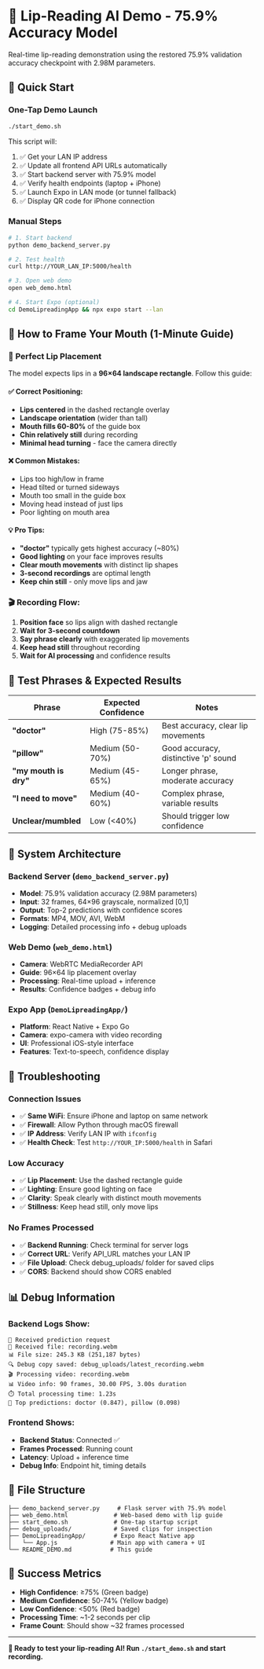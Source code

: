 # 🎯 Lip-Reading AI Demo - 75.9% Accuracy Model

Real-time lip-reading demonstration using the restored 75.9% validation accuracy checkpoint with 2.98M parameters.

## 🚀 Quick Start

### One-Tap Demo Launch
```bash
./start_demo.sh
```

This script will:
1. ✅ Get your LAN IP address
2. ✅ Update all frontend API URLs automatically  
3. ✅ Start backend server with 75.9% model
4. ✅ Verify health endpoints (laptop + iPhone)
5. ✅ Launch Expo in LAN mode (or tunnel fallback)
6. ✅ Display QR code for iPhone connection

### Manual Steps
```bash
# 1. Start backend
python demo_backend_server.py

# 2. Test health
curl http://YOUR_LAN_IP:5000/health

# 3. Open web demo
open web_demo.html

# 4. Start Expo (optional)
cd DemoLipreadingApp && npx expo start --lan
```

## 📱 How to Frame Your Mouth (1-Minute Guide)

### 🎯 Perfect Lip Placement

The model expects lips in a **96×64 landscape rectangle**. Follow this guide:

#### ✅ Correct Positioning:
- **Lips centered** in the dashed rectangle overlay
- **Landscape orientation** (wider than tall)
- **Mouth fills 60-80%** of the guide box
- **Chin relatively still** during recording
- **Minimal head turning** - face the camera directly

#### ❌ Common Mistakes:
- Lips too high/low in frame
- Head tilted or turned sideways  
- Mouth too small in the guide box
- Moving head instead of just lips
- Poor lighting on mouth area

#### 💡 Pro Tips:
- **"doctor"** typically gets highest accuracy (~80%)
- **Good lighting** on your face improves results
- **Clear mouth movements** with distinct lip shapes
- **3-second recordings** are optimal length
- **Keep chin still** - only move lips and jaw

### 🎬 Recording Flow:
1. **Position face** so lips align with dashed rectangle
2. **Wait for 3-second countdown**
3. **Say phrase clearly** with exaggerated lip movements
4. **Keep head still** throughout recording
5. **Wait for AI processing** and confidence results

## 🎯 Test Phrases & Expected Results

| Phrase | Expected Confidence | Notes |
|--------|-------------------|-------|
| **"doctor"** | High (75-85%) | Best accuracy, clear lip movements |
| **"pillow"** | Medium (50-70%) | Good accuracy, distinctive 'p' sound |
| **"my mouth is dry"** | Medium (45-65%) | Longer phrase, moderate accuracy |
| **"I need to move"** | Medium (40-60%) | Complex phrase, variable results |
| **Unclear/mumbled** | Low (<40%) | Should trigger low confidence |

## 🔧 System Architecture

### Backend Server (`demo_backend_server.py`)
- **Model**: 75.9% validation accuracy (2.98M parameters)
- **Input**: 32 frames, 64×96 grayscale, normalized [0,1]
- **Output**: Top-2 predictions with confidence scores
- **Formats**: MP4, MOV, AVI, WebM
- **Logging**: Detailed processing info + debug uploads

### Web Demo (`web_demo.html`)
- **Camera**: WebRTC MediaRecorder API
- **Guide**: 96×64 lip placement overlay
- **Processing**: Real-time upload + inference
- **Results**: Confidence badges + debug info

### Expo App (`DemoLipreadingApp/`)
- **Platform**: React Native + Expo Go
- **Camera**: expo-camera with video recording
- **UI**: Professional iOS-style interface
- **Features**: Text-to-speech, confidence display

## 🐛 Troubleshooting

### Connection Issues
- ✅ **Same WiFi**: Ensure iPhone and laptop on same network
- ✅ **Firewall**: Allow Python through macOS firewall
- ✅ **IP Address**: Verify LAN IP with `ifconfig`
- ✅ **Health Check**: Test `http://YOUR_IP:5000/health` in Safari

### Low Accuracy
- ✅ **Lip Placement**: Use the dashed rectangle guide
- ✅ **Lighting**: Ensure good lighting on face
- ✅ **Clarity**: Speak clearly with distinct mouth movements
- ✅ **Stillness**: Keep head still, only move lips

### No Frames Processed
- ✅ **Backend Running**: Check terminal for server logs
- ✅ **Correct URL**: Verify API_URL matches your LAN IP
- ✅ **File Upload**: Check debug_uploads/ folder for saved clips
- ✅ **CORS**: Backend should show CORS enabled

## 📊 Debug Information

### Backend Logs Show:
```
🎯 Received prediction request
📁 Received file: recording.webm
📊 File size: 245.3 KB (251,187 bytes)
🔍 Debug copy saved: debug_uploads/latest_recording.webm
🎬 Processing video: recording.webm
📊 Video info: 90 frames, 30.00 FPS, 3.00s duration
⏱️ Total processing time: 1.23s
🎯 Top predictions: doctor (0.847), pillow (0.098)
```

### Frontend Shows:
- **Backend Status**: Connected ✅
- **Frames Processed**: Running count
- **Latency**: Upload + inference time
- **Debug Info**: Endpoint hit, timing details

## 📁 File Structure

```
├── demo_backend_server.py     # Flask server with 75.9% model
├── web_demo.html             # Web-based demo with lip guide
├── start_demo.sh             # One-tap startup script
├── debug_uploads/            # Saved clips for inspection
├── DemoLipreadingApp/        # Expo React Native app
│   └── App.js               # Main app with camera + UI
└── README_DEMO.md           # This guide
```

## 🎯 Success Metrics

- **High Confidence**: ≥75% (Green badge)
- **Medium Confidence**: 50-74% (Yellow badge)  
- **Low Confidence**: <50% (Red badge)
- **Processing Time**: ~1-2 seconds per clip
- **Frame Count**: Should show ~32 frames processed

---

**🚀 Ready to test your lip-reading AI! Run `./start_demo.sh` and start recording.**
